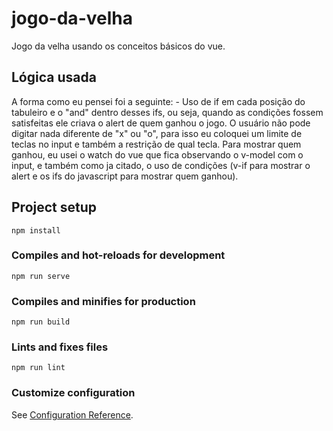 # jogo-da-velha

Jogo da velha usando os conceitos básicos do vue.

## Lógica usada

A forma como eu pensei foi a seguinte: - Uso de if em cada posição do tabuleiro e o "and" dentro desses ifs, ou seja, quando as condições fossem satisfeitas ele criava o alert de quem ganhou o jogo. O usuário não pode digitar nada diferente de "x" ou "o", para isso eu coloquei um limite de teclas no input e também a restrição de qual tecla.
Para mostrar quem ganhou, eu usei o watch do vue que fica observando o v-model com o input, e também como ja citado, o uso de condições (v-if para mostrar o alert e os ifs do javascript para mostrar quem ganhou).

## Project setup

```
npm install
```

### Compiles and hot-reloads for development

```
npm run serve
```

### Compiles and minifies for production

```
npm run build
```

### Lints and fixes files

```
npm run lint
```

### Customize configuration

See [Configuration Reference](https://cli.vuejs.org/config/).
